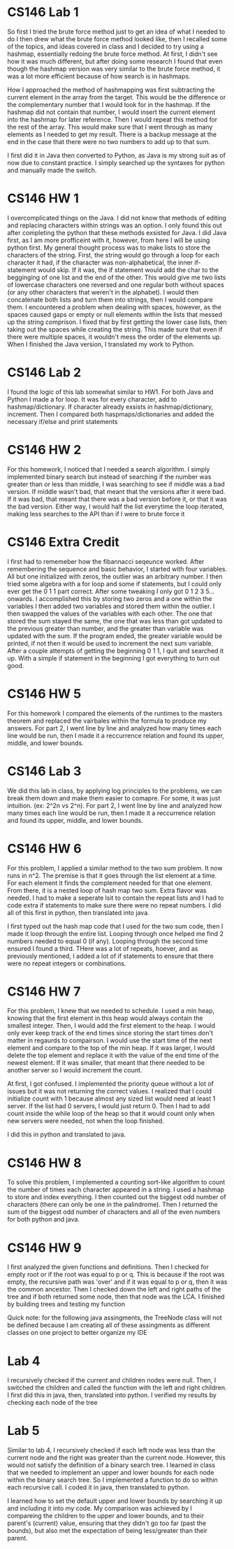 # CS146 Lab 1
So first I tried the brute force method just to get an idea of what I needed to do
I then drew what the brute force method looked like, then I recalled some of the topics,
and ideas covered in class and I decided to try using a hashmap, essentially redoing
the brute force method. At first, I didn't see how it was much different, but after 
doing some research I found that even though the hashmap version was very similar
to the brute force method, it was a lot more efficient because of how search is in
hashmaps. 

How I approached the method of hashmapping was first subtracting the current element
in the array from the target. This would be the difference or the complementary
number that I would look for in the hashmap. If the hashmap did not contain that 
number, I would insert the current element into the hashmap for later reference.
Then I would repeat this method for the rest of the array. This would make sure
that I went through as many elements as I needed to get my result. There is a 
backup message at the end in the case that there were no two numbers to add
up to that sum. 

I first did it in Java then converted to Python, as Java is my strong suit as 
of now due to constant practice. I simply searched up the syntaxes for python and
manually made the switch.



# CS146 HW 1
I overcomplicated things on the Java. I did not know that methods of editing and 
replacing characters within strings was an option. I only found this out after completing
the python that these methods exsisted for Java. I did Java first, as I am more profficeint
with it, however, from here I will be using python first. My general thought process
was to make lists to store the characters of the string. First, the string would go
through a loop for each character it had, if the character was non-alphabetical, the inner
if-statement would skip. If it was, the if statement would add the char to the begginging
of one list and the end of the other. This would give me two lists of lowercase characters
one reversed and one regular both without spaces (or any other characters that weren't in the
alphabet). I would then concatenate both lists and turn them into strings, then I would compare 
them. I encountered a problem when dealing with spaces, however, as the spaces caused gaps or empty
or null elements within the lists that messed up the string comprison. I fixed that by first getting 
the lower case lists, then taking out the spaces while creating the string. This made sure that 
even if there were multiple spaces, it wouldn't mess the order of the elements up. When I finished
the Java version, I translated my work to Python.


# CS146 Lab 2
I found the logic of this lab somewhat similar to HW1. For both Java and Python I made a for loop.
It was for every character, add to hashmap/dictionary. If character already exsists in hashmap/dictionary,
increment. Then I compared both haspmaps/dictionaries and added the necessary if/else and print statements


# CS146 HW 2
For this homework, I noticed that I needed a search algorithm. I simply implemented binary search but instead
of searching if the number was greater than or less than middle, I was searching to see if middle was a bad
version. If middle wasn't bad, that meant that the versions after it were bad. If it was bad, that meant that 
there was a bad version before it, or that it was the bad version. Either way, I would half the list everytime
the loop iterated, making less searches to the API than if I were to brute force it


# CS146 Extra Credit
I first had to rememeber how the fibannacci seqeunce worked. After remembering the sequence
and basic behavior, I started with four variables. All but one initialized with zeros, the
outlier was an arbitrary number. I then tried some algebra with a for loop and some if 
statements, but I could only ever get the 0 1 1 part correct. After some tweaking I only
got 0 1 2 3 5... onwards. I accomplished this by storing two zeros and a one within the variables
I then added two variables and stored them within the outlier. I then swapped the values of the
variables with each other. The one that stored the sum stayed the same, the one that was 
less than got updated to the previous greater than number, and the greater than variable
was updated with the sum. If the program ended, the greater variable would be printed, if not
then it would be used to increment the next sum variable. After a couple attempts of getting 
the beginning 0 1 1, I quit and searched it up. With a simple if statement in the beginning I
got everything to turn out good.


# CS146 HW 5
For this homework I compared the elements of the runtimes to the masters theorem and 
replaced the vairbales within the formula to produce my answers. For part 2, I went 
line by line and analyzed how many times each line would be run, then I made it a 
reccurrence relation and found its upper, middle, and lower bounds.


# CS146 Lab 3
We did this lab in class, by applying log principles to the problems, we can break
them down and make them easier to comapre. For some, it was just intuition. (ex: 2^2n vs 2^n). 
For part 2, I went line by line and analyzed how many times each line would be run,
then I made it a reccurrence relation and found its upper, middle, and lower bounds.


# CS146 HW 6
For this problem, I applied a similar method to the two sum problem. It now runs in n^2.
The premise is that it goes through the list element at a time. For each element it 
finds the complement needed for that one element. From there, it is a nested loop of
hash map two sum. Extra flavor was needed. I had to make a seperate lsit to contain the
repeat lists and I had to code extra if statements to make sure there were no repeat 
numbers. I did all of this first in python, then translated into java.

I first typed out the hash map code that I used for the two sum code, then I made it loop
through the entire list. Looping through once helped me find 2 numbers needed to equal
0 (if any). Looping through the second time ensured I found a third. THere was a lot of 
repeats, hoever, and as previously mentioned, I added a lot of if statements to ensure
that there were no repeat integers or combinations.

# CS146 HW 7
For this problem, I knew that we needed to schedule. I used a min heap, knowing that the 
first element in this heap would always contain the smallest integer. Then, I would add
the first element to the heap. I would only ever keep track of the end times since storing
the start times don't matter in regaurds to compairson. I would use the start time of the
next element and compare to the top of the min heap. If it was larger, I would delete the
top element and replace it with the value of the end time of the newest element. If it was
smaller, that meant that there needed to be another server so I would increment the count.

At first, I got confused. I implemented the priority queue without a lot of issues but it
was not returning the correct values. I realized that I could initialize count with 1 because
almost any sized list would need at least 1 server. If the list had 0 servers, I would just return
0. Then I had to add count inside the while loop of the heap so that it would count only when new
servers were needed, not when the loop finished.

I did this in python and translated to java.


# CS146 HW 8

To solve this problem, I implemented a counting sort-like algorithm to count the number 
of times each character appeared in a string. I used a hashmap to store and index everything.
I then counted out the biggest odd number of characters (there can only be one in the 
palindrome). Then I returned the sum of the biggest odd number of characters and all of the
even numbers for both python and java.

# CS146 HW 9

I first analyzed the given functions and definitions. Then I checked for empty root or
if the root was equal to p or q. This is because if the root was empty, the recursive path
was 'over' and if it was equal to p or q, then it was the common ancestor. Then I checked down
the left and right paths of the tree and if both returned some node, then that node was the
LCA. I finished by building trees and testing my function

Quick note: for the following java assingments, the TreeNode class will not be defined
because I am creating all of these assingments as different classes on one project to 
better organize my IDE

# Lab 4

I recursively checked if the current and children nodes were null. Then, I switched the
children and called the function with the left and right children. I first did this in
java, then, translated into python. I verified my results by checking each node of the tree

# Lab 5

Similar to lab 4, I recursively checked if each left node was less than the current node
and the right was greater than the current node. However, this would not satisfy the 
definition of a binary search tree. I learned in class that we needed to implement an
upper and lower bounds for each node within the binary search tree. So I implemented a
function to do so within each recursive call. I coded it in java, then translated
to python. 

I learned how to set the default upper and lower bounds by searching it up and including
it into my code. My comparison was achieved by I compareing the children to the upper 
and lower bounds, and to their parent's (current) value, ensuring that they didn't go
too far (past the bounds), but also met the expectation of being less/greater than
their parent.
